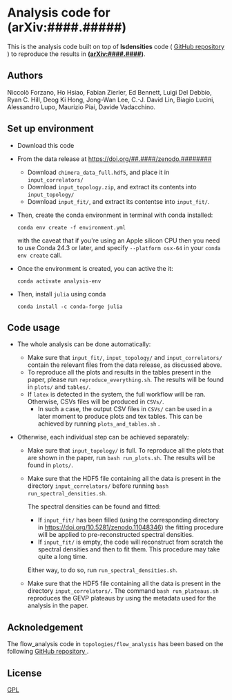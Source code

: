 # Analysis code for (arXiv:####.#####)

This is the analysis code built on top of **lsdensities** code (
<a href="https://github.com/LupoA/lsdensities"> GitHub repository </a>) to
reproduce the results in **([arXiv:####.####][paper])**.

## Authors

Niccolò Forzano, Ho Hsiao, Fabian Zierler, Ed Bennett, Luigi Del Debbio, Ryan C. Hill,
Deog Ki Hong, Jong-Wan Lee, C.-J. David Lin, Biagio Lucini, Alessandro Lupo,
Maurizio Piai, Davide Vadacchino.


## Set up environment

* Download this code
* From the data release at https://doi.org/##.####/zenodo.########
  * Download ``chimera_data_full.hdf5``, and place it in ``input_correlators/``
  * Download ``input_topology.zip``,
    and extract its contents into    ``input_topology/``
  * Download ``input_fit/``,
    and extract its contentse into ``input_fit/``.


* Then, create the conda environment in terminal with conda installed:

      conda env create -f environment.yml
  
  with the caveat that if you're using an Apple silicon CPU then you need to use Conda 24.3 or later, and specify ```--platform osx-64```
  in your ```conda env create``` call.


* Once the environment is created, you can active the it:

      conda activate analysis-env

* Then, install ``julia`` using conda

      conda install -c conda-forge julia

## Code usage

* The whole analysis can be done automatically:

   * Make sure that ``input_fit/``, ``input_topology/`` and ``input_correlators/`` contain the relevant files from the data release,
   as discussed above.
   * To reproduce all the plots and results in the tables present in the paper, please run
     ``reproduce_everything.sh``. The results will be found in ``plots/`` and ``tables/``.
   * If ``latex`` is detected in the system, the full workflow will be ran. Otherwise, CSVs files will be produced in ``CSVs/``. 
        * In such a case, the output CSV files in ``CSVs/`` can be used in a later moment to produce plots and tex tables. This can be
        achieved by running ``plots_and_tables.sh`` .

* Otherwise, each individual step can be achieved separately:

   * Make sure that ``input_topology/`` is full. To reproduce all the plots that are shown in the paper, run 
     ``bash run_plots.sh``.  The results will be found in ``plots/``.

   * Make sure that the HDF5 file containing all the data is present in the 
     directory ``input_correlators/`` before running ``bash run_spectral_densities.sh``.

     The spectral densities can be found and fitted:
      * If ``input_fit/`` has been filled (using the corresponding directory in https://doi.org/10.5281/zenodo.11048346)
        the fitting procedure will be applied to pre-reconstructed spectral densities.
      * If ``input_fit/`` is empty, the code will reconstruct from scratch the spectral densities and then
        to fit them. This procedure may take quite a long time.
  
     Either way, to do so, run ``run_spectral_densities.sh``. 

   * Make sure that the HDF5 file containing all the data is present in the  directory ``input_correlators/``. The 
     command ``bash run_plateaus.sh`` reproduces the GEVP plateaus by using the  metadata used for the analysis in the paper.



## Acknoledgement

The flow_analysis code in ```topologies/flow_analysis``` has been based on the following <a href="https://github.com/edbennett/flow_analysis/"> GitHub repository </a>.

## License

[GPL](https://choosealicense.com/licenses/gpl-3.0/)


[paper]: https://arxiv.org/abs/####.#####
